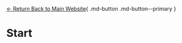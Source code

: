 [← Return Back to Main Website](https://brianhubbardeducat.wixstudio.com/monovandi-test){ .md-button .md-button--primary }

# Start



